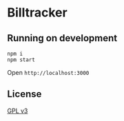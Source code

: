 Billtracker
===========

## Running on development

```
npm i
npm start
```

Open `http://localhost:3000`

## License

[GPL v3]

[GPL v3]: http://www.gnu.org/licenses/gpl-3.0.html